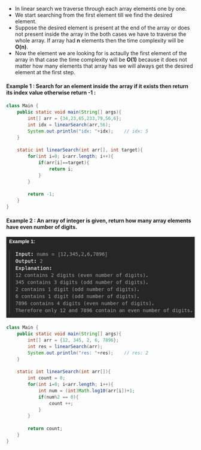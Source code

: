 - In linear search we traverse through each array elements one by one.
- We start searching from the first element till we find the desired element.
- Suppose the desired element is present at the end of the array or does not present inside the array in the both cases we have to traverse the whole array. If array had **n** elements then the time complexity will be  **O(n)**.
- Now the element we are looking for is actaully the first element of the array in that case the time complexity will be **O(1)** because it does not matter how many elements that array has we will always get the desired element at the first step.

#### Example 1 : Search for an element inside the array if it exists then return its index value otherwise return -1 :
```java
class Main {
    public static void main(String[] args){
        int[] arr = {34,23,65,233,79,56,6};
        int idx = linearSearch(arr,56);
        System.out.println("idx: "+idx);    // idx: 5
    }

    static int linearSearch(int arr[], int target){
        for(int i=0; i<arr.length; i++){
            if(arr[i]==target){
                return i;
            }
        }

        return -1;
    }
}
```

#### Example 2 : An array of integer is given, return how many array elements have even number of digits. 
![alt text](image.png)
```java
class Main {
    public static void main(String[] args){
        int[] arr = {12, 345, 2, 6, 7896};
        int res = linearSearch(arr);
        System.out.println("res: "+res);    // res: 2
    }

    static int linearSearch(int arr[]){
        int count = 0;
        for(int i=0; i<arr.length; i++){
            int num = (int)Math.log10(arr[i])+1;
            if(num%2 == 0){
                count ++;
            }
        }

        return count;
    }
}
```